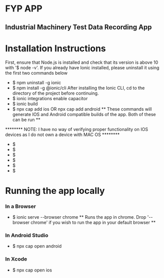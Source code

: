 # FYP APP

## Industrial Machinery Test Data Recording App

# Installation Instructions
First, ensure that Node.js is installed and check that its version is above 10 with '$ node -v'.
If you already have Ionic installed, please uninstall it using the first two commands below
+ $  npm uninstall -g ionic
+ $  npm install -g @ionic/cli
After installing the Ionic CLI, cd to the directory of the project before continuing.
+ $  ionic integrations enable capacitor
+ $  ionic build
+ $  npx cap add ios OR npx cap add android  **  These commands will generate IOS and Android compatible builds of the app.  Both of these can be run  **

********    NOTE:  I have no way of verifying proper functionality on IOS devices as I do not own a device with MAC OS    ********

+ $  
+ $
+ $
+ $
+ $
+ $

# Running the app locally
<h3>In a Browser</h3>

+ $  ionic serve --browser chrome **  Runs the app in chrome.  Drop '--browser chrome' if you wish to run the app in your default browser  **

<h3>In Android Studio</h3>

+ $  npx cap open android

<h3>In Xcode</h3>

+ $  npx cap open ios
